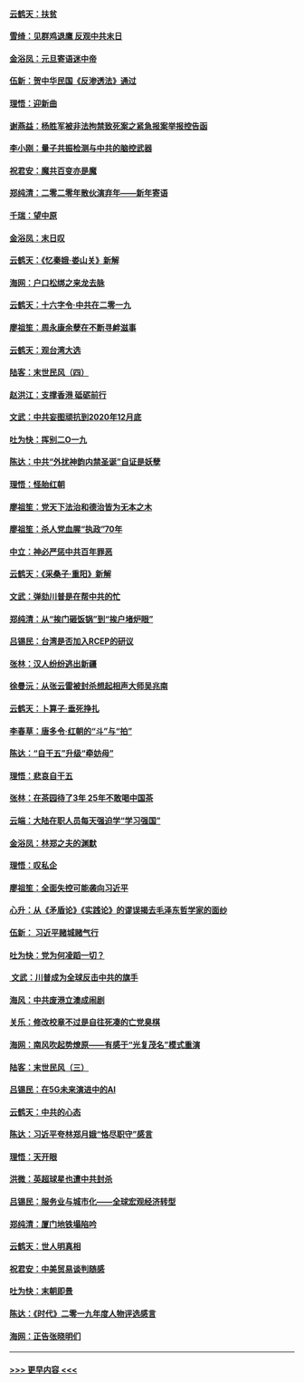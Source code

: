 #### [云鹤天：扶贫](../pages/nsc993/n11764245.md?t=01030811) 
#### [雪绮：见群鸡退鹰  反观中共末日](../pages/nsc993/n11762112.md?t=01030811) 
#### [金浴凤：元旦寄语迷中帝](../pages/nsc993/n11761788.md?t=01030811) 
#### [伍新：贺中华民国《反渗透法》通过](../pages/nsc993/n11761994.md?t=01030811) 
#### [理悟：迎新曲](../pages/nsc993/n11761152.md?t=01030811) 
#### [谢燕益：杨胜军被非法拘禁致死案之紧急报案举报控告函](../pages/nsc993/n11756134.md?t=01030811) 
#### [李小刚：量子共振检测与中共的脑控武器](../pages/nsc993/n11754518.md?t=01030811) 
#### [祝君安：魔共百变亦是魔](../pages/nsc993/n11754469.md?t=01030811) 
#### [郑纯清：二零二零年散伙演弃年——新年寄语](../pages/nsc993/n11754195.md?t=01030811) 
#### [千瑞：望中原](../pages/nsc993/n11754159.md?t=01030811) 
#### [金浴凤：末日叹](../pages/nsc993/n11752359.md?t=01030811) 
#### [云鹤天：《忆秦娥‧娄山关》新解](../pages/nsc993/n11752348.md?t=01030811) 
#### [海网：户口松绑之来龙去脉](../pages/nsc993/n11752328.md?t=01030811) 
#### [云鹤天：十六字令‧中共在二零一九](../pages/nsc993/n11752305.md?t=01030811) 
#### [廖祖笙：周永康余孽在不断寻衅滋事](../pages/nsc993/n11751013.md?t=01030811) 
#### [云鹤天：观台湾大选](../pages/nsc993/n11751007.md?t=01030811) 
#### [陆客：末世民风（四）](../pages/nsc993/n11749203.md?t=01030811) 
#### [赵洪江：支撑香港 砥砺前行](../pages/nsc993/n11748482.md?t=01030811) 
#### [文武：中共妄图顽抗到2020年12月底](../pages/nsc993/n11748446.md?t=01030811) 
#### [吐为快：挥别二O一九](../pages/nsc993/n11748411.md?t=01030811) 
#### [陈达：中共“外扰神韵内禁圣诞”自证是妖孽](../pages/nsc993/n11748226.md?t=01030811) 
#### [理悟：怪胎红朝](../pages/nsc993/n11748206.md?t=01030811) 
#### [廖祖笙：党天下法治和德治皆为无本之木](../pages/nsc993/n11748135.md?t=01030811) 
#### [廖祖笙：杀人党血腥“执政”70年](../pages/nsc993/n11745144.md?t=01030811) 
#### [中立：神必严惩中共百年罪恶](../pages/nsc993/n11744970.md?t=01030811) 
#### [云鹤天：《采桑子‧重阳》新解](../pages/nsc993/n11744948.md?t=01030811) 
#### [文武：弹劾川普是在帮中共的忙](../pages/nsc993/n11744758.md?t=01030811) 
#### [郑纯清：从“挨门砸饭锅”到“挨户堵炉眼”](../pages/nsc993/n11744745.md?t=01030811) 
#### [吕锡民：台湾是否加入RCEP的研议](../pages/nsc993/n11744701.md?t=01030811) 
#### [张林：汉人纷纷逃出新疆](../pages/nsc993/n11743530.md?t=01030811) 
#### [徐曼沅：从张云雷被封杀想起相声大师吴兆南](../pages/nsc993/n11741816.md?t=01030811) 
#### [云鹤天：卜算子‧垂死挣扎](../pages/nsc993/n11739956.md?t=01030811) 
#### [李春草：唐多令‧红朝的“斗”与“拍”](../pages/nsc993/n11739830.md?t=01030811) 
#### [陈达：“自干五”升级“牵妨母”](../pages/nsc993/n11739724.md?t=01030811) 
#### [理悟：悲哀自干五](../pages/nsc993/n11739547.md?t=01030811) 
#### [张林：在茶园待了3年 25年不敢喝中国茶](../pages/nsc993/n11739240.md?t=01030811) 
#### [云端：大陆在职人员每天强迫学“学习强国”](../pages/nsc993/n11738735.md?t=01030811) 
#### [金浴凤：林郑之夫的渊默](../pages/nsc993/n11737735.md?t=01030811) 
#### [理悟：叹私企](../pages/nsc993/n11737715.md?t=01030811) 
#### [廖祖笙：全面失控可能袭向习近平](../pages/nsc993/n11737704.md?t=01030811) 
#### [心升：从《矛盾论》《实践论》的谬误揭去毛泽东哲学家的面纱](../pages/nsc993/n11736962.md?t=01030811) 
#### [伍新： 习近平赌城赌气行](../pages/nsc993/n11736929.md?t=01030811) 
#### [吐为快：党为何凌蹈一切？](../pages/nsc993/n11736915.md?t=01030811) 
#### [ 文武：川普成为全球反击中共的旗手](../pages/nsc993/n11736882.md?t=01030811) 
#### [海风：中共废港立澳成闹剧](../pages/nsc993/n11735857.md?t=01030811) 
#### [关乐：修改校章不过是自往死凑的亡党臭棋](../pages/nsc993/n11735097.md?t=01030811) 
#### [海网：南风吹起势燎原——有感于“光复茂名”模式重演](../pages/nsc993/n11732308.md?t=01030811) 
#### [陆客：末世民风（三）](../pages/nsc993/n11732211.md?t=01030811) 
#### [吕锡民：在5G未来演进中的AI](../pages/nsc993/n11730010.md?t=01030811) 
#### [云鹤天：中共的心态](../pages/nsc993/n11729906.md?t=01030811) 
#### [陈达：习近平夸林郑月娥“恪尽职守”感言](../pages/nsc993/n11729881.md?t=01030811) 
#### [理悟：天开眼](../pages/nsc993/n11729699.md?t=01030811) 
#### [洪微：英超球星也遭中共封杀](../pages/nsc993/n11727243.md?t=01030811) 
#### [吕锡民：服务业与城市化——全球宏观经济转型](../pages/nsc993/n11725845.md?t=01030811) 
#### [郑纯清：厦门地铁塌陷吟](../pages/nsc993/n11725813.md?t=01030811) 
#### [云鹤天：世人明真相](../pages/nsc993/n11725621.md?t=01030811) 
#### [祝君安：中美贸易谈判随感](../pages/nsc993/n11725609.md?t=01030811) 
#### [吐为快：末朝即景](../pages/nsc993/n11723365.md?t=01030811) 
#### [陈达：《时代》二零一九年度人物评选感言](../pages/nsc993/n11723337.md?t=01030811) 
#### [海网：正告张晓明们](../pages/nsc993/n11723228.md?t=01030811) 

----
#### [ >>> 更早内容 <<< ](../indexes/nsc993-earlier.md)
